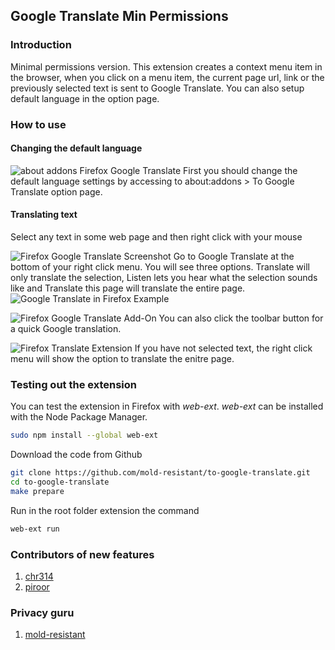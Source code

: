 ## Google Translate Min Permissions
### Introduction
 
Minimal permissions version. This extension creates a context menu item in the browser, when you click on a menu item, the current page url, link or the previously selected text is sent to Google Translate. You can also setup default language in the option page.

### How to use
#### Changing the default language
![about addons Firefox Google Translate](https://addons.cdn.mozilla.net/user-media/previews/full/225/225337.png)
First you should change the default language settings by accessing to about:addons > To Google Translate option page.

#### Translating text
Select any text in some web page and then right click with your mouse

![Firefox Google Translate Screenshot](https://addons.cdn.mozilla.net/user-media/previews/full/225/225342.png)
Go to Google Translate at the bottom of your right click menu. You will see three options. Translate will only translate the selection, Listen lets you hear what the selection sounds like and Translate this page will translate the entire page.  
![Google Translate in Firefox Example](https://addons.cdn.mozilla.net/user-media/previews/full/225/225341.png)

![Firefox Google Translate Add-On](https://addons.cdn.mozilla.net/user-media/previews/full/225/225338.png)
You can also click the toolbar button for a quick Google translation.

![Firefox Translate Extension](https://addons.cdn.mozilla.net/user-media/previews/full/225/225340.png)
If you have not selected text, the right click menu will show the option to translate the enitre page.

### Testing out the extension
You can test the extension in Firefox with *web-ext*. *web-ext* can be installed with the Node Package Manager.
```sh
sudo npm install --global web-ext
```
Download the code from Github
```sh
git clone https://github.com/mold-resistant/to-google-translate.git
cd to-google-translate
make prepare
```

Run in the root folder extension the command
```sh
web-ext run
```

### Contributors of new features
1. [chr314](https://github.com/chr314)
2. [piroor](https://github.com/piroor)

### Privacy guru
1. [mold-resistant](https://github.com/mold-resistant)